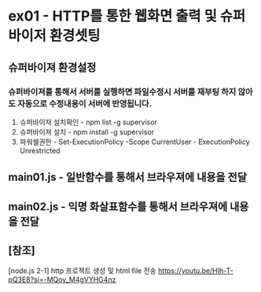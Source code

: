 # ex01 - HTTP를 통한 웹화면 출력 및 슈퍼바이저 환경셋팅

## 슈퍼바이져 환경설정
### 슈퍼바이져를 통해서 서버를 실행하면 파일수정시 서버를 재부팅 하지 않아도 자동으로 수정내용이 서버에 반영됩니다.
1. 슈퍼바이져 설치확인 - npm list -g supervisor
2. 슈퍼바이져 설치 - npm install -g supervisor
3. 파워쉘권한 - Set-ExecutionPolicy -Scope CurrentUser - ExecutionPolicy Unrestricted

## main01.js - 일반함수를 통해서 브라우져에 내용을 전달
## main02.js - 익명 화살표함수를 통해서 브라우져에 내용을 전달
## [참조]
[node.js 2-1] http 프로젝트 생성 및 html file 전송
https://youtu.be/HIh-T-pQ3E8?si=-MQoy_M4gVYHG4nz